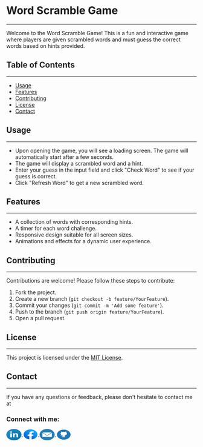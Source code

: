 # Word Scramble Game
---------

Welcome to the Word Scramble Game! This is a fun and interactive game where players are given scrambled words and must guess the correct words based on hints provided.

## Table of Contents
---------

- [Usage](#usage)
- [Features](#features)
- [Contributing](#contributing)
- [License](#license)
- [Contact](#contact)

## Usage
---------

- Upon opening the game, you will see a loading screen. The game will automatically start after a few seconds.
- The game will display a scrambled word and a hint.
- Enter your guess in the input field and click "Check Word" to see if your guess is correct.
- Click "Refresh Word" to get a new scrambled word.

## Features
---------

- A collection of words with corresponding hints.
- A timer for each word challenge.
- Responsive design suitable for all screen sizes.
- Animations and effects for a dynamic user experience.

## Contributing
---------

Contributions are welcome! Please follow these steps to contribute:

1. Fork the project.
2. Create a new branch (`git checkout -b feature/YourFeature`).
3. Commit your changes (`git commit -m 'Add some feature'`).
4. Push to the branch (`git push origin feature/YourFeature`).
5. Open a pull request.

## License
---------

This project is licensed under the [MIT License](LICENSE).

## Contact
---------

If you have any questions or feedback, please don't hesitate to contact me at 
<h3 align="left">Connect with me:</h3>
<p align="left">
    <a href="https://linkedin.com/in/code-crafter-bb69ba312" target="_blank">
        <img align="center" src="linkdin-logo.png" alt="code-crafter" height="30" width="40" />
    </a>
    <a href="https://www.facebook.com/profile.php?id=61559286300797" target="_blank">
        <img align="center" src="facebook-logo.png" alt="code-crafter" height="30" width="40" />
    </a>
    <a href="mailto:peekaboo29266@gmail.com" target="_blank">
        <img align="center" src="gmail-logo.png" alt="email" height="30" width="40" />
    </a>
    <a href="https://github.com/Code2926" target="_blank">
        <img align="center" src="github-logo.png" alt="github" height="30" width="40" />
    </a>
</p>
